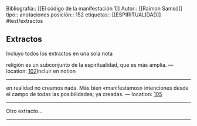 Bibliografía:: [[El código de la manifestación 1]]
Autor:: [[Raimon Samsó]]
tipo:: anotaciones
posición:: 152
etiquetas:: [[ESPIRITUALIDAD]]
#test/extractos 

## Extractos

Incluyo todos los extractos en una sola nota

religión es un subconjunto de la espiritualidad, que es más amplia. — location: [102](kindle://book?action=open&asin=B06XPLX3QC&location=102)Incluir en notion

---
en realidad no creamos nada. Más bien «manifestamos» intenciones desde el campo de todas las posibilidades; ya creadas. — location: [105](kindle://book?action=open&asin=B06XPLX3QC&location=105)

---

Otro extracto...

---
